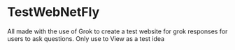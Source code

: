 # TestWebNetFly
All made with the use of Grok to create a test website for grok responses for users to ask questions. 
Only use to View as a test idea
